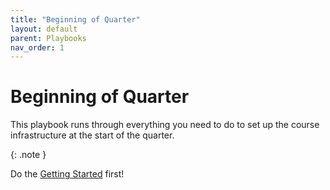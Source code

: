 ```yaml
---
title: "Beginning of Quarter"
layout: default
parent: Playbooks
nav_order: 1
---
```


# Beginning of Quarter

This playbook runs through everything you need to do to set up the course infrastructure at the start of the quarter.

{: .note }

Do the [Getting Started]({{site.baseurl}}/getting-started/) first!
